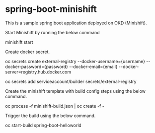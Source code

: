 # spring-boot-minishift

This is a sample spring boot application deployed on OKD (Minishift).

Start Minishift by running the below command

minishift start

Create docker secret.

oc secrets create external-registry --docker-username={username} --docker-password={password} --docker-email={email} --docker-server=registry.hub.docker.com

oc secrets add serviceaccount/builder secrets/external-registry

Create the minishift template with build config steps using the below command.

oc process -f minishift-build.json | oc create -f -

Trigger the build using the below command.

oc start-build spring-boot-helloworld
